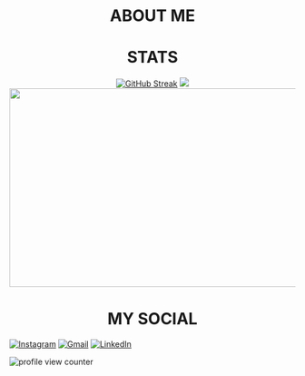 <!-- ABOUT ME !-->
<h1 align="center">ABOUT ME</h1>
<!-- fill in !-->

<h1 align="center">STATS</h1>
<!-- START OF PARAGRAPH !-->
<p align="center">
<!-- FIRST STATS BANNER !-->
<a href="https://git.io/streak-stats"><img src="https://github-readme-streak-stats.herokuapp.com?user=GeorgeBilias&theme=github-dark-blue&date_format=j%20M%5B%20Y%5D" alt="GitHub Streak" /></a>
<!-- SECOND STATS BANNER !-->
<a href="https://github.com/anuraghazra/github-readme-stats"><img src="https://github-readme-stats.vercel.app/api?username=GeorgeBilias&show_icons=true&theme=github_dark"/></a>
<!-- THIRD STATS BANNER !-->
<a href="https://github.com/anuraghazra/github-readme-stats"><img height ="350px" width="1000px" align="center" src="https://github-readme-stats.vercel.app/api/top-langs/?username=GeorgeBilias&langs_count=6&layout=donut-vertical&title_color=FF5A5F&text_color=E5DFFF&bg_color=00000000&hide_border=true&hide_title=true&exclude_repo=machine-learning-3,Exploring-Why-Civil-Resistance-Works,Machine-Learning_1,AI-Project-2" /></a>
<!-- END OF PARAGRAPH !-->
</p>

<!-- MY SOCIAL !-->
<h1 align="center">MY SOCIAL</h1>

[![Instagram](https://img.shields.io/badge/Instagram-E4405F?style=for-the-badge&logo=instagram&logoColor=white)](https://www.instagram.com/_georgebi_/) 
[![Gmail](https://img.shields.io/badge/Gmail-D14836?style=for-the-badge&logo=gmail&logoColor=white)](mailto:georgebiliasgr@gmail.com)
[![LinkedIn](https://img.shields.io/badge/LinkedIn-0077B5?style=for-the-badge&logo=linkedin&logoColor=white)](https://www.linkedin.com/in/george-bilias-02/)

<!-- PROFILE VIEWS !-->
<img src='https://komarev.com/ghpvc/?username=GeorgeBilias&color=blue' alt='profile view counter' title='profile view counter'>
